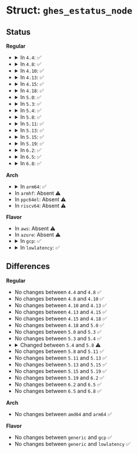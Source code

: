 # Struct: <code>ghes_estatus_node</code>

## Status
<b>Regular</b>
<ul>
<li>
<details>
<summary>In <code>4.4</code>: ✅</summary>

```c
struct ghes_estatus_node {
    struct llist_node llnode;
    struct acpi_hest_generic *generic;
    struct ghes *ghes;
};
```
</details>
</li>
<li>
<details>
<summary>In <code>4.8</code>: ✅</summary>

```c
struct ghes_estatus_node {
    struct llist_node llnode;
    struct acpi_hest_generic *generic;
    struct ghes *ghes;
};
```
</details>
</li>
<li>
<details>
<summary>In <code>4.10</code>: ✅</summary>

```c
struct ghes_estatus_node {
    struct llist_node llnode;
    struct acpi_hest_generic *generic;
    struct ghes *ghes;
};
```
</details>
</li>
<li>
<details>
<summary>In <code>4.13</code>: ✅</summary>

```c
struct ghes_estatus_node {
    struct llist_node llnode;
    struct acpi_hest_generic *generic;
    struct ghes *ghes;
};
```
</details>
</li>
<li>
<details>
<summary>In <code>4.15</code>: ✅</summary>

```c
struct ghes_estatus_node {
    struct llist_node llnode;
    struct acpi_hest_generic *generic;
    struct ghes *ghes;
};
```
</details>
</li>
<li>
<details>
<summary>In <code>4.18</code>: ✅</summary>

```c
struct ghes_estatus_node {
    struct llist_node llnode;
    struct acpi_hest_generic *generic;
    struct ghes *ghes;
};
```
</details>
</li>
<li>
<details>
<summary>In <code>5.0</code>: ✅</summary>

```c
struct ghes_estatus_node {
    struct llist_node llnode;
    struct acpi_hest_generic *generic;
    struct ghes *ghes;
};
```
</details>
</li>
<li>
<details>
<summary>In <code>5.3</code>: ✅</summary>

```c
struct ghes_estatus_node {
    struct llist_node llnode;
    struct acpi_hest_generic *generic;
    struct ghes *ghes;
};
```
</details>
</li>
<li>
<details>
<summary>In <code>5.4</code>: ✅</summary>

```c
struct ghes_estatus_node {
    struct llist_node llnode;
    struct acpi_hest_generic *generic;
    struct ghes *ghes;
};
```
</details>
</li>
<li>
<details>
<summary>In <code>5.8</code>: ✅</summary>

```c
struct ghes_estatus_node {
    struct llist_node llnode;
    struct acpi_hest_generic *generic;
    struct ghes *ghes;
    int task_work_cpu;
    struct callback_head task_work;
};
```
</details>
</li>
<li>
<details>
<summary>In <code>5.11</code>: ✅</summary>

```c
struct ghes_estatus_node {
    struct llist_node llnode;
    struct acpi_hest_generic *generic;
    struct ghes *ghes;
    int task_work_cpu;
    struct callback_head task_work;
};
```
</details>
</li>
<li>
<details>
<summary>In <code>5.13</code>: ✅</summary>

```c
struct ghes_estatus_node {
    struct llist_node llnode;
    struct acpi_hest_generic *generic;
    struct ghes *ghes;
    int task_work_cpu;
    struct callback_head task_work;
};
```
</details>
</li>
<li>
<details>
<summary>In <code>5.15</code>: ✅</summary>

```c
struct ghes_estatus_node {
    struct llist_node llnode;
    struct acpi_hest_generic *generic;
    struct ghes *ghes;
    int task_work_cpu;
    struct callback_head task_work;
};
```
</details>
</li>
<li>
<details>
<summary>In <code>5.19</code>: ✅</summary>

```c
struct ghes_estatus_node {
    struct llist_node llnode;
    struct acpi_hest_generic *generic;
    struct ghes *ghes;
    int task_work_cpu;
    struct callback_head task_work;
};
```
</details>
</li>
<li>
<details>
<summary>In <code>6.2</code>: ✅</summary>

```c
struct ghes_estatus_node {
    struct llist_node llnode;
    struct acpi_hest_generic *generic;
    struct ghes *ghes;
    int task_work_cpu;
    struct callback_head task_work;
};
```
</details>
</li>
<li>
<details>
<summary>In <code>6.5</code>: ✅</summary>

```c
struct ghes_estatus_node {
    struct llist_node llnode;
    struct acpi_hest_generic *generic;
    struct ghes *ghes;
    int task_work_cpu;
    struct callback_head task_work;
};
```
</details>
</li>
<li>
<details>
<summary>In <code>6.8</code>: ✅</summary>

```c
struct ghes_estatus_node {
    struct llist_node llnode;
    struct acpi_hest_generic *generic;
    struct ghes *ghes;
    int task_work_cpu;
    struct callback_head task_work;
};
```
</details>
</li>
</ul>
<b>Arch</b>
<ul>
<li>
<details>
<summary>In <code>arm64</code>: ✅</summary>

```c
struct ghes_estatus_node {
    struct llist_node llnode;
    struct acpi_hest_generic *generic;
    struct ghes *ghes;
};
```
</details>
</li>
<li>
In <code>armhf</code>: Absent ⚠️
</li>
<li>
In <code>ppc64el</code>: Absent ⚠️
</li>
<li>
In <code>riscv64</code>: Absent ⚠️
</li>
</ul>
<b>Flavor</b>
<ul>
<li>
In <code>aws</code>: Absent ⚠️
</li>
<li>
In <code>azure</code>: Absent ⚠️
</li>
<li>
<details>
<summary>In <code>gcp</code>: ✅</summary>

```c
struct ghes_estatus_node {
    struct llist_node llnode;
    struct acpi_hest_generic *generic;
    struct ghes *ghes;
};
```
</details>
</li>
<li>
<details>
<summary>In <code>lowlatency</code>: ✅</summary>

```c
struct ghes_estatus_node {
    struct llist_node llnode;
    struct acpi_hest_generic *generic;
    struct ghes *ghes;
};
```
</details>
</li>
</ul>

## Differences
<b>Regular</b>
<ul>
<li>
No changes between <code>4.4</code> and <code>4.8</code> ✅
</li>
<li>
No changes between <code>4.8</code> and <code>4.10</code> ✅
</li>
<li>
No changes between <code>4.10</code> and <code>4.13</code> ✅
</li>
<li>
No changes between <code>4.13</code> and <code>4.15</code> ✅
</li>
<li>
No changes between <code>4.15</code> and <code>4.18</code> ✅
</li>
<li>
No changes between <code>4.18</code> and <code>5.0</code> ✅
</li>
<li>
No changes between <code>5.0</code> and <code>5.3</code> ✅
</li>
<li>
No changes between <code>5.3</code> and <code>5.4</code> ✅
</li>
<li>
<details>
<summary>Changed between <code>5.4</code> and <code>5.8</code> ⚠️</summary>
<ul>
<li>
<b>Field added. </b>
<code>int task_work_cpu</code>
</li>
<li>
<b>Field added. </b>
<code>struct callback_head task_work</code>
</li>
</ul>
</details>
</li>
<li>
No changes between <code>5.8</code> and <code>5.11</code> ✅
</li>
<li>
No changes between <code>5.11</code> and <code>5.13</code> ✅
</li>
<li>
No changes between <code>5.13</code> and <code>5.15</code> ✅
</li>
<li>
No changes between <code>5.15</code> and <code>5.19</code> ✅
</li>
<li>
No changes between <code>5.19</code> and <code>6.2</code> ✅
</li>
<li>
No changes between <code>6.2</code> and <code>6.5</code> ✅
</li>
<li>
No changes between <code>6.5</code> and <code>6.8</code> ✅
</li>
</ul>
<b>Arch</b>
<ul>
<li>
No changes between <code>amd64</code> and <code>arm64</code> ✅
</li>
</ul>
<b>Flavor</b>
<ul>
<li>
No changes between <code>generic</code> and <code>gcp</code> ✅
</li>
<li>
No changes between <code>generic</code> and <code>lowlatency</code> ✅
</li>
</ul>
